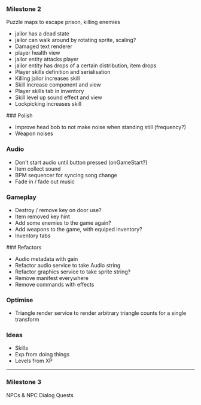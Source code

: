 
### Milestone 2
Puzzle maps to escape prison, killing enemies

* jailor has a dead state
* jailor can walk around by rotating sprite, scaling?
* Damaged text renderer 
* player health view
* jailor entity attacks player
* jailor entity has drops of a certain distribution, item drops
* Player skills definition and serialisation
* Killing jailor increases skill
* Skill increase component and view
* Player skills tab in inventory
* Skill level up sound effect and view
* Lockpicking increases skill

### Polish 
* Improve head bob to not make noise when standing still (frequency?)
* Weapon noises

### Audio
* Don't start audio until button pressed (onGameStart?)
* Item collect sound
* BPM sequencer for syncing song change
* Fade in / fade out music

### Gameplay
* Destroy / remove key on door use?
* Item removed key hint
* Add some enemies to the game again?
* Add weapons to the game, with equiped inventory?
* Inventory tabs

### Refactors
* Audio metadata with gain 
* Refactor audio service to take Audio string
* Refactor graphics service to take sprite string?
* Remove manifest everywhere
* Remove commands with effects

### Optimise
* Triangle render service to render arbitrary triangle counts for a single transform


### Ideas
* Skills
* Exp from doing things
* Levels from XP

-------


### Milestone 3 
NPCs & NPC Dialog
Quests


